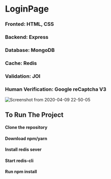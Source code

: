 # LoginPage

### Fronted: HTML, CSS
### Backend: Express
### Database: MongoDB
### Cache: Redis
### Validation: JOI
### Human Verification: Google reCaptcha V3

![Screenshot from 2020-04-09 22-50-05](https://user-images.githubusercontent.com/25588116/78922772-bce44580-7ab4-11ea-8288-0aeccaf20360.png)

## To Run The Project

#### Clone the repository
#### Download npm/yarn
#### Install redis sever
#### Start redis-cli
#### Run npm install
